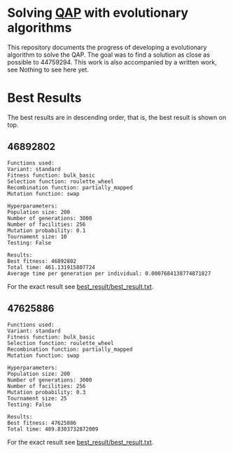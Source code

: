 # Solving [QAP](https://en.wikipedia.org/wiki/Quadratic_assignment_problem) with evolutionary algorithms
This repository documents the progress of developing a evolutionary algorithm to solve the QAP. The goal was to find a solution as close as possible to 44759294. This work is also accompanied by a written work, see Nothing to see here yet.

# Best Results

The best results are in descending order, that is, the best result is shown on top.

## 46892802
```text
Functions used:
Variant: standard
Fitness function: bulk_basic
Selection function: roulette_wheel
Recombination function: partially_mapped
Mutation function: swap

Hyperparameters:
Population size: 200
Number of generations: 3000
Number of facilities: 256
Mutation probability: 0.1
Tournament size: 10
Testing: False

Results:
Best fitness: 46892802
Total time: 461.131915807724
Average time per generation per individual: 0.0007684138774871827
```

For the exact result see [best_result/best_result.txt](best_result/best_result.txt).

## 47625886
```text
Functions used:
Variant: standard
Fitness function: bulk_basic
Selection function: roulette_wheel
Recombination function: partially_mapped
Mutation function: swap

Hyperparameters:
Population size: 200
Number of generations: 3000
Number of facilities: 256
Mutation probability: 0.3
Tournament size: 25
Testing: False

Results:
Best fitness: 47625886
Total time: 489.8303732872009
```

For the exact result see [best_result/best_result.txt](best_result/best_result.txt).
